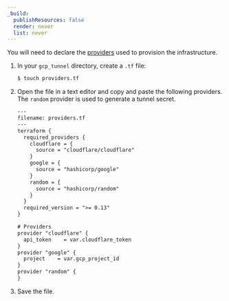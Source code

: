```yaml
---
_build:
  publishResources: false
  render: never
  list: never
---
```


You will need to declare the [providers](https://registry.terraform.io/browse/providers) used to provision the infrastructure.

1. In your `gcp_tunnel` directory, create a `.tf` file:

    ```sh
    $ touch providers.tf
    ```

2. Open the file in a text editor and copy and paste the following providers. The `random` provider is used to generate a tunnel secret.

    ```txt
    ---
    filename: providers.tf
    ---
    terraform {
      required_providers {
        cloudflare = {
          source = "cloudflare/cloudflare"
        }
        google = {
          source = "hashicorp/google"
        }
        random = {
          source = "hashicorp/random"
        }
      }
      required_version = ">= 0.13"
    }

    # Providers
    provider "cloudflare" {
      api_token    = var.cloudflare_token
    }
    provider "google" {
      project    = var.gcp_project_id
    }
    provider "random" {
    }

3. Save the file.